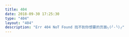 ```yaml
---
title: 404
date: 2018-09-30 17:25:30
type: "404"
layout: "404"
description: "Err 404 NoT Found 找不到你想要的页面╮(╯-╰)╭"
---
```




